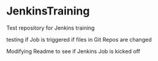 # JenkinsTraining
Test repository for Jenkins training

testing if Job is triggered if files in Git Repos are changed

Modifying Readme to see if Jenkins Job is kicked off
